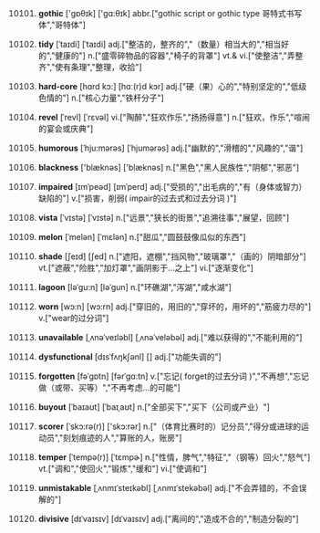 10101. **gothic**
['ɡɒθɪk]  ['ɡɑ:θɪk]
abbr.["gothic script or gothic type 哥特式书写体","哥特体"]  

10102. **tidy**
[ˈtaɪdi]  [ˈtaɪdi]
adj.["整洁的，整齐的","（数量）相当大的","相当好的","健康的"]  n.["盛零碎物品的容器","椅子的背罩"]  vt.& vi.["使整洁","弄整齐","使有条理","整理，收拾"]  

10103. **hard-core**
[hɑrd kɔ:]  [hɑː(r)d kɔr]
adj.["硬（果）心的","特别坚定的","低级色情的"]  n.["核心力量","铁杆分子"]  

10104. **revel**
[ˈrevl]  [ˈrɛvəl]
vi.["陶醉","狂欢作乐","扬扬得意"]  n.["狂欢，作乐","喧闹的宴会或庆典"]  

10105. **humorous**
[ˈhju:mərəs]  [ˈhjumərəs]
adj.["幽默的","滑稽的","风趣的","谐"]  

10106. **blackness**
['blæknəs]  ['blæknəs]
n.["黑色","黑人民族性","阴郁","邪恶"]  

10107. **impaired**
[ɪmˈpeəd]  [ɪmˈperd]
adj.["受损的","出毛病的","有（身体或智力）缺陷的"]  v.["损害，削弱( impair的过去式和过去分词 )"]  

10108. **vista**
[ˈvɪstə]  [ˈvɪstə]
n.["远景","狭长的街景","追溯往事","展望，回顾"]  

10109. **melon**
[ˈmelən]  [ˈmɛlən]
n.["甜瓜","圆鼓鼓像瓜似的东西"]  

10110. **shade**
[ʃeɪd]  [ʃed]
n.["遮阳，遮棚","挡风物","玻璃罩","（画的）阴暗部分"]  vt.["遮蔽","险胜","加灯罩","画阴影于…之上"]  vi.["逐渐变化"]  

10111. **lagoon**
[ləˈgu:n]  [ləˈɡun]
n.["环礁湖","泻湖","咸水湖"]  

10112. **worn**
[wɔ:n]  [wɔ:rn]
adj.["穿旧的，用旧的","穿坏的，用坏的","筋疲力尽的"]  v.["wear的过分词"]  

10113. **unavailable**
[ˌʌnəˈveɪləbl]  [ˌʌnəˈveləbəl]
adj.["难以获得的","不能利用的"]  

10114. **dysfunctional**
[dɪsˈfʌŋkʃənl]  []
adj.["功能失调的"]  

10115. **forgotten**
[fəˈgɒtn]  [fərˈgɑ:tn]
v.["忘记( forget的过去分词 )","不再想","忘记做（或带、买等）","不再考虑…的可能"]  

10116. **buyout**
[ˈbaɪaʊt]  [ˈbaɪˌaʊt]
n.["全部买下","买下（公司或产业）"]  

10117. **scorer**
[ˈskɔ:rə(r)]  ['skɔ:rər]
n.["（体育比赛时的）记分员","得分或进球的运动员","刻划痕迹的人","算账的人，账房"]  

10118. **temper**
[ˈtempə(r)]  [ˈtɛmpɚ]
n.["性情，脾气","特征","（钢等）回火","怒气"]  vt.["调和","使回火","锻炼","缓和"]  vi.["使调和"]  

10119. **unmistakable**
[ˌʌnmɪˈsteɪkəbl]  [ˌʌnmɪˈstekəbəl]
adj.["不会弄错的，不会误解的"]  

10120. **divisive**
[dɪˈvaɪsɪv]  [dɪˈvaɪsɪv]
adj.["离间的","造成不合的","制造分裂的"]  

